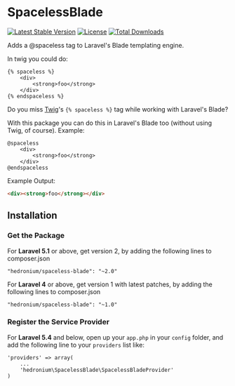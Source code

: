 # SpacelessBlade
[![Latest Stable Version](https://poser.pugx.org/hedronium/spaceless-blade/v/stable)](https://packagist.org/packages/hedronium/spaceless-blade)
[![License](https://poser.pugx.org/hedronium/spaceless-blade/license)](https://packagist.org/packages/hedronium/spaceless-blade)
[![Total Downloads](https://poser.pugx.org/hedronium/spaceless-blade/downloads)](https://packagist.org/packages/hedronium/spaceless-blade)

Adds a @spaceless tag to Laravel's Blade templating engine.

In twig you could do:
```twig
{% spaceless %}
    <div>
        <strong>foo</strong>
    </div>
{% endspaceless %}
```

Do you miss [Twig](http://twig.sensiolabs.org/doc/tags/spaceless.html)'s 
`{% spaceless %}` tag while working with Laravel's Blade?

With this package you can do this in Laravel's Blade too (without using Twig, of course).
Example:
```blade
@spaceless
    <div>
        <strong>foo</strong>
    </div>
@endspaceless
```

Example Output:
```html
<div><strong>foo</strong></div>
```

## Installation
### Get the Package
For **Laravel 5.1** or above, get version 2, by adding the following lines to composer.json
```
"hedronium/spaceless-blade": "~2.0"
```

For **Laravel 4** or above, get version 1 with latest patches, by adding the following lines to composer.json
```
"hedronium/spaceless-blade": "~1.0"
```


### Register the Service Provider
For **Laravel 5.4** and below, open up your `app.php` in your `config` folder, and add the following line to your `providers` list like:

```
'providers' => array(
    ...
    'hedronium\SpacelessBlade\SpacelessBladeProvider'
)
```
